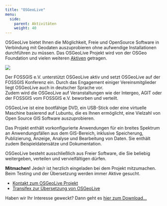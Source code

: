 ```yaml
---
title: "OSGeoLive"
menu:
  side:
    parent: Aktivitäten
    weight: 40
---
```



OSGeoLive bietet Ihnen die Möglichkeit, Freie und OpenSource Software in Verbindung mit Geodaten auszuprobieren ohne aufwendige Installationen durchführen zu müssen. Das OSGeoLive Projekt wird von der OSGeo Foundation und vielen weiteren [Aktiven](https://live.osgeo.org/en/sponsors.html) getragen.

![](https://www.fossgis.de/w/images/7/71/Osgeolive.png)

Der FOSSGIS e.V. unterstützt OSGeoLive aktiv und setzt OSGeoLive auf der FOSSGIS Konferenz ein. Durch das Engagement einiger Vereinsmitglieder liegt OSGeoLive auch in deutscher Sprache vor.  
Zudem wird die OSGeoLive auf Veranstaltungen wie der Intergeo, AGIT oder der FOSSGIS vom FOSSGIS e.V. beworben und verteilt.

OSGeoLive ist eine bootfähige DVD, ein USB-Stick oder eine virtuelle Maschine basierend auf Lubuntu, die es Ihnen ermöglicht, eine Vielzahl von Open Source GIS Software auszuprobieren.

Das Projekt enthält vorkonfigurierte Anwendungen für ein breites Spektrum an Anwendungsfällen aus dem GIS-Bereich, inklusive Speicherung, Publizierung, Anzeige, Analyse und Bearbeitung von Daten. Sie enthält zudem Beispieldatensätze und Dokumentation.

OSGeoLive besteht ausschließlich aus Freier Software, die Sie beliebig weitergeben, verteilen und vervielfältigen dürfen.

**Mitmachen!** Jede/r ist herzlich eingeladen bei dem Projekt mitzumachen. Beim Testing und der Übersetzung werden immer Aktive gesucht.

* [Kontakt zum OSGeoLive Projekt](https://wiki.osgeo.org/wiki/Live_GIS_Disc#Contact_Us)
* [Transifex zur Übersetzung von OSGeoLive](https://www.transifex.com/osgeo/osgeolive/)

Haben wir Ihr Interesse geweckt? Dann geht es [hier zum Download...](https://live.osgeo.org/de/download.html)
